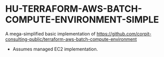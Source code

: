 # HU-TERRAFORM-AWS-BATCH-COMPUTE-ENVIRONMENT-SIMPLE
A mega-simplified basic implementation of https://github.com/corpit-consulting-public/terraform-aws-batch-compute-environment

- Assumes managed EC2 implementation. 
